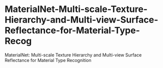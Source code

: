 # MaterialNet-Multi-scale-Texture-Hierarchy-and-Multi-view-Surface-Reflectance-for-Material-Type-Recog
MaterialNet: Multi-scale Texture Hierarchy and Multi-view Surface Reflectance for Material Type Recognition
